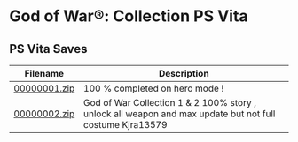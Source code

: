 # God of War®: Collection PS Vita

## PS Vita Saves

| Filename | Description |
|----------|-------------|
| [00000001.zip](00000001.zip) | 100 % completed on hero mode !  |
| [00000002.zip](00000002.zip) | God of War Collection 1 & 2 100% story , unlock all weapon and max update but not full costume                                                          Kjra13579  |
